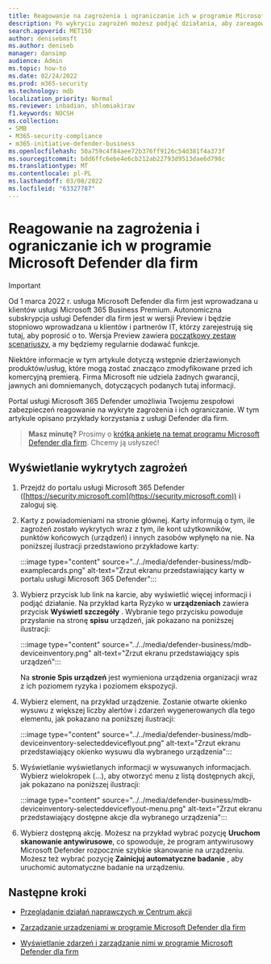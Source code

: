 ```yaml
---
title: Reagowanie na zagrożenia i ograniczanie ich w programie Microsoft Defender dla firm
description: Po wykryciu zagrożeń możesz podjąć działania, aby zareagować na te zagrożenia i je zminimalizować.
search.appverid: MET150
author: denisebmsft
ms.author: deniseb
manager: dansimp
audience: Admin
ms.topic: how-to
ms.date: 02/24/2022
ms.prod: m365-security
ms.technology: mdb
localization_priority: Normal
ms.reviewer: inbadian, shlomiakirav
f1.keywords: NOCSH
ms.collection:
- SMB
- M365-security-compliance
- m365-initiative-defender-business
ms.openlocfilehash: 50a759c4f84aee72b376ff9126c54d381f4a373f
ms.sourcegitcommit: bdd6ffc6ebe4e6cb212ab22793d9513dae6d798c
ms.translationtype: MT
ms.contentlocale: pl-PL
ms.lasthandoff: 03/08/2022
ms.locfileid: "63327787"
---
```

# <a name="respond-to-and-mitigate-threats-in-microsoft-defender-for-business"></a>Reagowanie na zagrożenia i ograniczanie ich w programie Microsoft Defender dla firm

> [!IMPORTANT]
> Od 1 marca 2022 r. usługa Microsoft Defender dla firm jest wprowadzana u klientów usługi Microsoft 365 Business Premium. Autonomiczna subskrypcja usługi Defender dla firm jest w wersji Preview i będzie stopniowo wprowadzana u klientów i partnerów IT, [](https://aka.ms/mdb-preview) którzy zarejestrują się tutaj, aby poprosić o to. Wersja Preview zawiera [początkowy zestaw scenariuszy](mdb-tutorials.md#try-these-preview-scenarios), a my będziemy regularnie dodawać funkcje.
> 
> Niektóre informacje w tym artykule dotyczą wstępnie dzierżawionych produktów/usług, które mogą zostać znacząco zmodyfikowane przed ich komercyjną premierą. Firma Microsoft nie udziela żadnych gwarancji, jawnych ani domniemanych, dotyczących podanych tutaj informacji. 

Portal usługi Microsoft 365 Defender umożliwia Twojemu zespołowi zabezpieczeń reagowanie na wykryte zagrożenia i ich ograniczanie. W tym artykule opisano przykłady korzystania z usługi Defender dla firm.

>
> **Masz minutę?**
> Prosimy o <a href="https://microsoft.qualtrics.com/jfe/form/SV_0JPjTPHGEWTQr4y" target="_blank">krótką ankietę na temat programu Microsoft Defender dla firm</a>. Chcemy ją usłyszeć!
>

## <a name="view-detected-threats"></a>Wyświetlanie wykrytych zagrożeń

1. Przejdź do portalu usługi Microsoft 365 Defender ([https://security.microsoft.com](https://security.microsoft.com)) i zaloguj się.

2. Karty z powiadomieniami na stronie głównej. Karty informują o tym, ile zagrożeń zostało wykrytych wraz z tym, ile kont użytkowników, punktów końcowych (urządzeń) i innych zasobów wpłynęło na nie. Na poniższej ilustracji przedstawiono przykładowe karty:

   :::image type="content" source="../../media/defender-business/mdb-examplecards.png" alt-text="Zrzut ekranu przedstawiający karty w portalu usługi Microsoft 365 Defender":::

3. Wybierz przycisk lub link na karcie, aby wyświetlić więcej informacji i podjąć działanie. Na przykład karta Ryzyko w **urządzeniach** zawiera przycisk **Wyświetl szczegóły** . Wybranie tego przycisku powoduje przysłanie na stronę **spisu** urządzeń, jak pokazano na poniższej ilustracji:

   :::image type="content" source="../../media/defender-business/mdb-deviceinventory.png" alt-text="Zrzut ekranu przedstawiający spis urządzeń":::

   Na **stronie Spis urządzeń** jest wymieniona urządzenia organizacji wraz z ich poziomem ryzyka i poziomem ekspozycji.

4. Wybierz element, na przykład urządzenie. Zostanie otwarte okienko wysuwu z większej liczby alertów i zdarzeń wygenerowanych dla tego elementu, jak pokazano na poniższej ilustracji:  

   :::image type="content" source="../../media/defender-business/mdb-deviceinventory-selecteddeviceflyout.png" alt-text="Zrzut ekranu przedstawiający okienko wysuwu dla wybranego urządzenia":::

5. Wyświetlanie wyświetlanych informacji w wysuwanych informacjach. Wybierz wielokropek (...), aby otworzyć menu z listą dostępnych akcji, jak pokazano na poniższej ilustracji: 

   :::image type="content" source="../../media/defender-business/mdb-deviceinventory-selecteddeviceflyout-menu.png" alt-text="Zrzut ekranu przedstawiający dostępne akcje dla wybranego urządzenia":::

6. Wybierz dostępną akcję. Możesz na przykład wybrać pozycję **Uruchom skanowanie antywirusowe**, co spowoduje, że program antywirusowy Microsoft Defender rozpocznie szybkie skanowanie na urządzeniu. Możesz też wybrać pozycję **Zainicjuj automatyczne badanie** , aby uruchomić automatyczne badanie na urządzeniu.

## <a name="next-steps"></a>Następne kroki

- [Przeglądanie działań naprawczych w Centrum akcji](mdb-review-remediation-actions.md)

- [Zarządzanie urządzeniami w programie Microsoft Defender dla firm](mdb-manage-devices.md)

- [Wyświetlanie zdarzeń i zarządzanie nimi w programie Microsoft Defender dla firm](mdb-view-manage-incidents.md)
